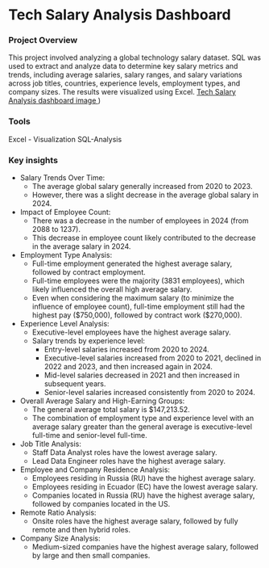 # Tech Salary Analysis Dashboard
### Project Overview 
This project involved analyzing a global technology salary dataset. SQL was used to extract and analyze data to determine key salary metrics and trends, including average salaries, salary ranges,
and salary variations across job titles, countries, experience levels, employment types, and company sizes. The results were visualized using Excel.
				[Tech Salary Analysis dashboard image ](https://github.com/Amiraa-j/Tech-Salary-Analysis/blob/2cd000b6c36274af9fb52fdf2c43c9e825316d55/dashboard%20image.pdf))

### Tools
Excel - Visualization
SQL-Analysis

### Key insights
 * Salary Trends Over Time:
   * The average global salary generally increased from 2020 to 2023.
   * However, there was a slight decrease in the average global salary in 2024.
 * Impact of Employee Count:
   * There was a decrease in the number of employees in 2024 (from 2088 to 1237).
   * This decrease in employee count likely contributed to the decrease in the average salary in 2024.
 * Employment Type Analysis:
   * Full-time employment generated the highest average salary, followed by contract employment.
   * Full-time employees were the majority (3831 employees), which likely influenced the overall high average salary.
   * Even when considering the maximum salary (to minimize the influence of employee count), full-time employment still had the highest pay (\$750,000), followed by contract work (\$270,000).
 * Experience Level Analysis:
   * Executive-level employees have the highest average salary.
   * Salary trends by experience level:
     * Entry-level salaries increased from 2020 to 2024.
     * Executive-level salaries increased from 2020 to 2021, declined in 2022 and 2023, and then increased again in 2024.
     * Mid-level salaries decreased in 2021 and then increased in subsequent years.
     * Senior-level salaries increased consistently from 2020 to 2024.
 * Overall Average Salary and High-Earning Groups:
   * The general average total salary is \$147,213.52.
   * The combination of employment type and experience level with an average salary greater than the general average is executive-level full-time and senior-level full-time.
 * Job Title Analysis:
   * Staff Data Analyst roles have the lowest average salary.
   * Lead Data Engineer roles have the highest average salary.
 * Employee and Company Residence Analysis:
   * Employees residing in Russia (RU) have the highest average salary.
   * Employees residing in Ecuador (EC) have the lowest average salary.
   * Companies located in Russia (RU) have the highest average salary, followed by companies located in the US.
 * Remote Ratio Analysis:
   * Onsite roles have the highest average salary, followed by fully remote and then hybrid roles.
 * Company Size Analysis:
   * Medium-sized companies have the highest average salary, followed by large and then small companies.
